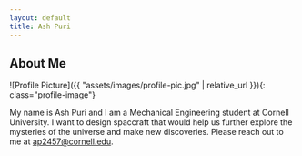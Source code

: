 ```yaml
---
layout: default
title: Ash Puri
---
```


## About Me


![Profile Picture]({{ "assets/images/profile-pic.jpg" | relative_url }}){: class="profile-image"}

 
My name is Ash Puri and I am a Mechanical Engineering student at Cornell University. I want to design spaccraft that would help us further explore the mysteries of the universe and make new discoveries. Please reach out to me at ap2457@cornell.edu.
